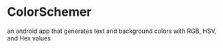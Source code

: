 # ColorSchemer
an android app that generates text and background colors with RGB, HSV, and Hex values
